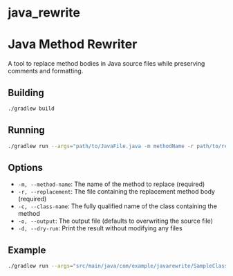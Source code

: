 # java_rewrite

# Java Method Rewriter

A tool to replace method bodies in Java source files while preserving comments and formatting.

## Building

```bash
./gradlew build
```

## Running

```bash
./gradlew run --args="path/to/JavaFile.java -m methodName -r path/to/replacement.txt"
```

## Options

- `-m, --method-name`: The name of the method to replace (required)
- `-r, --replacement`: The file containing the replacement method body (required)
- `-c, --class-name`: The fully qualified name of the class containing the method
- `-o, --output`: The output file (defaults to overwriting the source file)
- `-d, --dry-run`: Print the result without modifying any files

## Example

```bash
./gradlew run --args="src/main/java/com/example/javarewrite/SampleClass.java -m processString -r replacement.txt -d"
```
